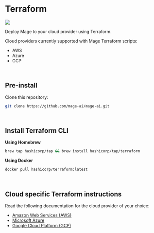 # Terraform

![](https://user-images.githubusercontent.com/78053898/198754720-d6b1e5bd-caa8-431e-a4cb-e26743c0ef36.png)

Deploy Mage to your cloud provider using Terraform.

Cloud providers currently supported with Mage Terraform scripts:

- AWS
- Azure
- GCP

<br />

## Pre-install

Clone this repository:

```bash
git clone https://github.com/mage-ai/mage-ai.git
```

<br />

## Install Terraform CLI

<b>Using Homebrew</b>

```bash
brew tap hashicorp/tap && brew install hashicorp/tap/terraform
```

<b>Using Docker</b>

```bash
docker pull hashicorp/terraform:latest
```

<br />

## Cloud specific Terraform instructions

Read the following documentation for the cloud provider of your choice:

- [Amazon Web Services (AWS)](./AWS.md)
- [Microsoft Azure](./Azure.md)
- [Google Cloud Platform (GCP)](./GCP.md)

<br />
